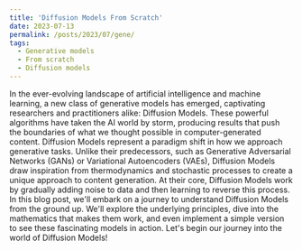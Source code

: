 ```yaml
---
title: 'Diffusion Models From Scratch'
date: 2023-07-13
permalink: /posts/2023/07/gene/
tags:
  - Generative models
  - From scratch
  - Diffusion models
---
```



In the ever-evolving landscape of artificial intelligence and machine learning, a new class of generative models has emerged, captivating researchers and practitioners alike: Diffusion Models. These powerful algorithms have taken the AI world by storm, producing results that push the boundaries of what we thought possible in computer-generated content. Diffusion Models represent a paradigm shift in how we approach generative tasks. Unlike their predecessors, such as Generative Adversarial Networks (GANs) or Variational Autoencoders (VAEs), Diffusion Models draw inspiration from thermodynamics and stochastic processes to create a unique approach to content generation. At their core, Diffusion Models work by gradually adding noise to data and then learning to reverse this process.
In this blog post, we'll embark on a journey to understand Diffusion Models from the ground up. We'll explore the underlying principles, dive into the mathematics that makes them work, and even implement a simple version to see these fascinating models in action.
Let's begin our journey into the world of Diffusion Models!
